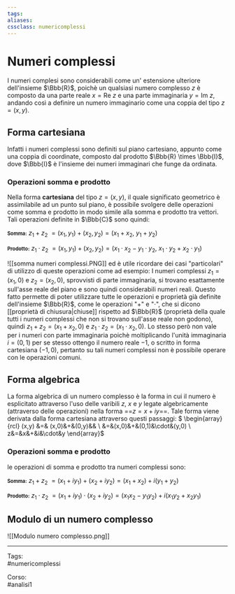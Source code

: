 ```yaml
---
tags:
aliases:
cssclass: numericomplessi
---
```

# Numeri complessi

I numeri complesi sono considerabili come un' estensione ulteriore dell'insieme $\Bbb{R}$, poichè un qualsiasi numero complesso $z$ è composto da una parte reale $x=\text{Re }z$ e una parte immaginaria $y=\text{Im }z$, andando così a definire un numero immaginario come una coppia del tipo $z=(x,y)$. 
## Forma cartesiana
Infatti i numeri complessi sono definiti sul piano cartesiano, appunto come una coppia di coordinate, composto dal prodotto $\Bbb{R} \times \Bbb{I}$, dove $\Bbb{I}$ è l'insieme dei numeri immaginari che funge da ordinata.
### Operazioni somma e prodotto
Nella forma **cartesiana** del tipo $z=(x,y)$, il quale significato geometrico è assimilabile ad un punto sul piano, è possibile svolgere delle operazioni come somma e prodotto in modo simile alla somma e prodotto tra vettori. Tali operazioni definite in $\Bbb{C}$ sono quindi:

<span style="font-size: 80%">**Somma:**</span> <span class="center"> $z_1+z_2$ $=(x_1,y_1)+(x_2,y_2)=(x_1+x_2,\ y_1+y_2)$ </span>

<span style="font-size: 80%">**Prodotto:**</span> <span class="center"> $z_1\cdot z_2$ $=(x_1,y_1)+(x_2,y_2)=(x_1\cdot x_2 - y_1\cdot y_2,\ x_1 \cdot y_2 + x_2 \cdot y_1)$ </span>


![[somma numeri complessi.PNG]]
 ed è utile ricordare dei casi "particolari" di utilizzo di queste operazioni come ad esempio: 
 I numeri complessi $z_1=(x_1,0)$ e $z_2=(x_2,0)$, sprovvisti di parte immaginaria, si trovano esattamente sull'asse reale del piano e sono quindi considerabili numeri reali. Questo fatto permette di poter utilizzare tutte le operazioni e proprietà già definite dell'insieme $\Bbb{R}$, come le operazioni "$+$" e "$\cdot$", che si dicono [[proprietà di chiusura|chiuse]] rispetto ad $\Bbb{R}$ (proprietà della quale tutti i numeri complessi che non si trovano sull'asse reale non godono), quindi $z_1 + z_2=(x_1+x_2,0)$ e $z_1 \cdot z_2=(x_1\cdot x_2,0)$. Lo stesso però non vale per i numeri con parte immaginaria poichè moltiplicando l'unità immaginaria $i = (0,1)$ per se stesso ottengo il numero reale $-1$, o scritto in forma cartesiana $(-1,0)$, pertanto su tali numeri complessi non è possibile operare con le operazioni comuni.

## Forma algebrica
La forma algebrica di un numero complesso è la forma in cui il numero è esplicitato attraverso l'uso delle varibili $z$, $x$ e $y$ legate algebricamente (attraverso delle operazioni) nella forma ==$z =x+iy$==.
Tale forma viene derivata dalla forma cartesiana attraverso questi passaggi:
<span class="importante"> $
\begin{array}{rcl}
(x,y) &=& (x,0)&+&(0,y)&&
\\
&=&(x,0)&+&(0,1)&\cdot&(y,0)
\\
z&=&x&+&i&\cdot&y
\end{array}$

### Operazioni somma e prodotto
 le operazioni di somma e prodotto tra numeri complessi sono:
 
 <span style="font-size: 80%">**Somma:**</span> <span class="center"> $z_1+z_2$ $=(x_1+iy_1)+(x_2+iy_2)=(x_1+x_2)+i(y_1+y_2)$ </span>

<span style="font-size: 80%">**Prodotto:**</span> <span class="center"> $z_1\cdot z_2$ $=(x_1+iy_1)\cdot(x_2+iy_2)=(x_1x_2 - y_1y_2)+i(x_1  y_2 + x_2 y_1)$ </span>

## Modulo di un numero complesso

![[Modulo numero complesso.png]]


***

Tags:  
#numericomplessi

Corso:  
#analisi1 


